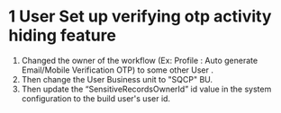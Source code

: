# 1	User Set up verifying otp activity hiding feature

1. Changed the owner of the workflow (Ex: Profile : Auto generate Email/Mobile Verification OTP) to some other User .
1. Then change the User Business unit to "SQCP" BU. 
1. Then update the “SensitiveRecordsOwnerId” id value in the system configuration to the build user's user id.
